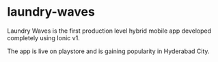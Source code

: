 # laundry-waves
Laundry Waves is the first production level hybrid mobile app developed completely using Ionic v1.

The app is live on playstore and is gaining popularity in Hyderabad City.
